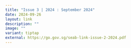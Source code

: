 ```yaml
---
title: "Issue 3 | 2024 : September 2024"
date: 2024-09-26
layout: link
description: ""
image: ""
variant: tiptap
external: https://go.gov.sg/seab-link-issue-2-2024.pdf
---
```


